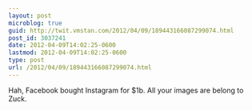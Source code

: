 ```yaml
---
layout: post
microblog: true
guid: http://twit.vmstan.com/2012/04/09/189443166087299074.html
post_id: 3037241
date: 2012-04-09T14:02:25-0600
lastmod: 2012-04-09T14:02:25-0600
type: post
url: /2012/04/09/189443166087299074.html
---
```

Hah, Facebook bought Instagram for $1b. All your images are belong to Zuck.
